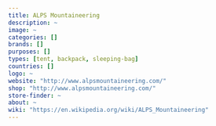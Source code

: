 ```yaml
---
title: ALPS Mountaineering
description: ~
image: ~
categories: []
brands: []
purposes: []
types: [tent, backpack, sleeping-bag]
countries: []
logo: ~
website: "http://www.alpsmountaineering.com/"
shop: "http://www.alpsmountaineering.com/"
store-finder: ~
about: ~
wiki: "https://en.wikipedia.org/wiki/ALPS_Mountaineering"
---
```

